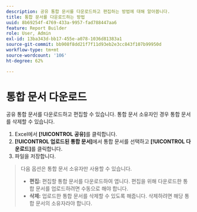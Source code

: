 ```yaml
---
description: 공유 통합 문서를 다운로드하고 편집하는 방법에 대해 알아봅니다.
title: 통합 문서를 다운로드하는 방법
uuid: 8b69254f-4769-433a-9957-fad788447aa6
feature: Report Builder
role: User, Admin
exl-id: 13ba343d-bb17-455e-a078-1036d81383a1
source-git-commit: bb908f8dd21f7f11d93eb2e3cc843f107b99950d
workflow-type: tm+mt
source-wordcount: '106'
ht-degree: 62%

---
```


# 통합 문서 다운로드

공유 통합 문서를 다운로드하고 편집할 수 있습니다. 통합 문서 소유자인 경우 통합 문서를 삭제할 수 있습니다.

1. Excel에서 **[!UICONTROL 공유]**&#x200B;를 클릭합니다.
1. **[!UICONTROL 업로드된 통합 문서]**&#x200B;에서 통합 문서를 선택하고 **[!UICONTROL 다운로드]**&#x200B;를 클릭합니다.
1. 파일을 저장합니다.
>다음 옵션은 통합 문서 소유자만 사용할 수 있습니다.
>
>* **편집:** 편집할 통합 문서를 다운로드하여 엽니다. 편집을 위해 다운로드한 통합 문서를 업로드하려면 수동으로 해야 합니다.
>* **삭제:** 업로드한 통합 문서를 삭제할 수 있도록 해줍니다. 삭제하려면 해당 통합 문서의 소유자라야 합니다.
>
